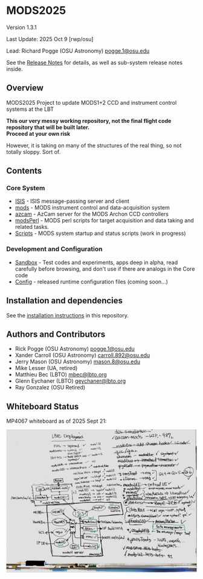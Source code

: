 # MODS2025
Version 1.3.1

Last Update: 2025 Oct 9 [rwp/osu]

Lead: Richard Pogge (OSU Astronomy) pogge.1@osu.edu

See the [Release Notes](RELEASES.md) for details, as well as sub-system release notes inside.

## Overview
MODS2025 Project to update MODS1+2 CCD and instrument control systems at the LBT

**This our very messy working repository, not the final flight code repository that will be built later.  
Proceed at your own risk**

However, it is taking on many of the structures of the real thing, so not totally sloppy.  Sort of.

## Contents

### Core System

  * [ISIS](ISIS) - ISIS message-passing server and client
  * [mods](mods) - MODS instrument control and data-acquisition system
  * [azcam](azcam) - AzCam server for the MODS Archon CCD controllers
  * [modsPerl](modsPerl) - MODS perl scripts for target acquisition and data taking and related tasks.
  * [Scripts](Scripts) - MODS system startup and status scripts (work in progress)

### Development and Configuration

  * [Sandbox](Sandbox) - Test codes and experiments, apps deep in alpha, read carefully before browsing, and don't use if there are analogs in the Core code
  * [Config](Config) - released runtime configuration files (coming soon...)

## Installation and dependencies

See the [installation instructions](INSTALL.md) in this repository. 

## Authors and Contributors

- Rick Pogge (OSU Astronomy) pogge.1@osu.edu
- Xander Carroll (OSU Astronomy) carroll.892@osu.edu
- Jerry Mason (OSU Astronomy) mason.8@osu.edu
- Mike Lesser (UA, retired)
- Matthieu Bec (LBTO) mbec@lbto.org
- Glenn Eychaner (LBTO) geychaner@lbto.org
- Ray Gonzalez (OSU Retired)

## Whiteboard Status

MP4067 whiteboard as of 2025 Sept 21:

![MP4067 Whiteboard](MODS_dts_Status_2025Sept21.jpg)
